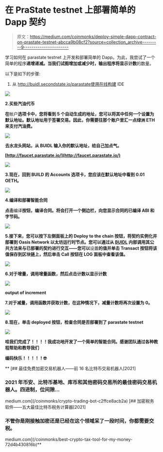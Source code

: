 # 在 PraState testnet 上部署简单的 Dapp 契约

> 原文：<https://medium.com/coinmonks/deploy-simple-dapp-contract-on-prastate-testnet-abcca9b08cf2?source=collection_archive---------9----------------------->

学习如何在 parastate testnet 上开发和部署简单的 Dapp。为此，我尝试了一个简单的程序**递增递减。**当我们试图增加或减少时，输出程序将显示**计数**的数量。

以下是如下的步骤:

1.  从 http://buidl.secondstate.io/parastate使用在线构建 IDE

**![](img/6d854153435c697535fb050f15b532d6.png)**

**2.买些汽油代币**

**在**帐户**选项卡中，您将看到 5 个自动生成的地址，您可以将其中任何一个设置为默认地址。默认地址用于签署交易。因此，你需要往那个账户里汇一点绿洲 ETH 来支付汽油费。**

**![](img/44df24c5dc241b38183d5d3816aaff71.png)**

**去水龙头网站，从 BUIDL 输入你的默认地址，给自己加点气。**

**[http://faucet.parastate.io/](http://faucet.parastate.io/)**

**![](img/2c29815ca0141f82e19d9c1a3c65752f.png)**

**3.现在，回到 BUILD 的 Accounts 选项卡，您应该在默认地址中看到 0.01 OETH。**

**![](img/b81037e9c9856dab481560b09d3fb867.png)**

**4.编译和部署智能合同**

**点击**编译**按钮，编译合同。将会打开一个侧边栏，向您显示合同的已编译 ABI 和字节码。**

**![](img/640d8d9b42838a403e5653ebee02e892.png)**

**5.接下来，您可以按下左侧面板上的 **Deploy to the chain** 按钮，将契约实例化并部署到 Oasis Network 以太坊运行时节点。您可以通过从 [BUIDL](http://buidl.secondstate.io/) 内部调用其公共方法来与已部署的契约进行交互——您可以**设置**的值并单击 **Transact** 按钮将该值保存到区块链上，然后单击 **Call** 按钮在 **LOG** 面板中查看该值。**

**![](img/c94f8d9e042b9ecefa1390be3901551e.png)**

**6.对于增量，调用增量函数，然后点击计数以显示计数**

**![](img/743b31bd26b9e45f73da941e68f496c1.png)**

**output of increment**

**7.对于减量，调用函数并获取计数，在这种情况下，减量计数将再次设置为 0。**

**![](img/8452ce0b7f50133f5b888b8b10613733.png)**

**8.现在，单击 deployed 按钮，检查合同是否部署到了 parastate testnet**

**![](img/1c0f0ee4e036d34a880a94ed4884e360.png)**

**哇我们完成了！！！！我成功地开发了一个简单的智能合同。感谢团队通过各种教程帮助和教导我们**

**编码快乐！！！！！🤓**

**[](/coinmonks/crypto-trading-bot-c2ffce8acb2a) [## 最佳免费加密交易机器人——前 16 名比特币交易机器人[2021]

### 2021 年币安、比特币基地、库币和其他密码交易所的最佳密码交易机器人。四进制，位间隙…

medium.com](/coinmonks/crypto-trading-bot-c2ffce8acb2a) [](/coinmonks/best-crypto-tax-tool-for-my-money-72d4b430816b) [## 加密税务软件——五大最佳比特币税务计算器[2021]

### 不管你是刚接触加密还是已经在这个领域呆了一段时间，你都需要交税。

medium.com](/coinmonks/best-crypto-tax-tool-for-my-money-72d4b430816b)**